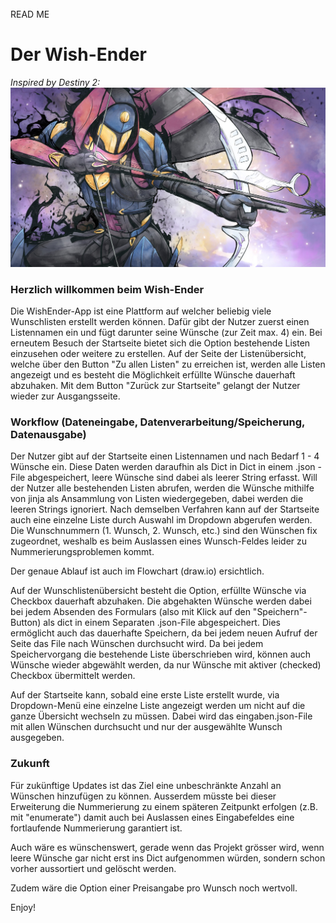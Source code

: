 <br>
READ ME

<h1>Der Wish-Ender</h1>

*Inspired by Destiny 2:*
![wishender_inspiration](wishender/bilder/rachel-kong-wish-ender.jpg) 

<h3>Herzlich willkommen beim Wish-Ender</h3>
Die WishEnder-App ist eine Plattform auf welcher beliebig viele Wunschlisten erstellt werden können.
Dafür gibt der Nutzer zuerst einen Listennamen ein und fügt darunter seine Wünsche (zur Zeit max. 4) ein.
Bei erneutem Besuch der Startseite bietet sich die Option bestehende Listen einzusehen oder weitere zu erstellen.
Auf der Seite der Listenübersicht, welche über den Button "Zu allen Listen" zu erreichen ist,
werden alle Listen angezeigt und es besteht die Möglichkeit erfüllte Wünsche dauerhaft abzuhaken. Mit dem Button
"Zurück zur Startseite" gelangt der Nutzer wieder zur Ausgangsseite.

<h3>Workflow (Dateneingabe, Datenverarbeitung/Speicherung, Datenausgabe)</h3>

Der Nutzer gibt auf der Startseite einen Listennamen und nach Bedarf 1 - 4 Wünsche ein. 
Diese Daten werden daraufhin als Dict in Dict in einem .json - File abgespeichert, leere Wünsche sind dabei 
als leerer String erfasst. Will der Nutzer alle bestehenden Listen abrufen, 
werden die Wünsche mithilfe von jinja als Ansammlung von Listen wiedergegeben, dabei werden die leeren Strings ignoriert.
Nach demselben Verfahren kann auf der Startseite auch eine einzelne Liste durch Auswahl im Dropdown abgerufen werden. 
Die Wunschnummern (1. Wunsch, 2. Wunsch, etc.) sind den Wünschen fix zugeordnet, weshalb es beim Auslassen eines 
Wunsch-Feldes leider zu Nummerierungsproblemen kommt. 

Der genaue Ablauf ist auch im Flowchart (draw.io) ersichtlich.


Auf der Wunschlistenübersicht besteht die Option, erfüllte Wünsche via Checkbox dauerhaft abzuhaken. Die abgehakten 
Wünsche werden dabei bei jedem Absenden des Formulars (also mit Klick auf den "Speichern"-Button) als dict in einem 
Separaten .json-File abgespeichert. Dies ermöglicht auch das dauerhafte Speichern, da bei jedem neuen Aufruf der Seite 
das File nach Wünschen durchsucht wird. Da bei jedem Speichervorgang die bestehende Liste überschrieben wird, können 
auch Wünsche wieder abgewählt werden, da nur Wünsche mit aktiver (checked) Checkbox übermittelt werden.

Auf der Startseite kann, sobald eine erste Liste erstellt wurde, via Dropdown-Menü eine einzelne Liste angezeigt werden
um nicht auf die ganze Übersicht wechseln zu müssen. Dabei wird das eingaben.json-File mit allen Wünschen durchsucht 
und nur der ausgewählte Wunsch ausgegeben.


<h3>Zukunft</h3>

Für zukünftige Updates ist das Ziel eine unbeschränkte Anzahl an Wünschen hinzufügen zu können.
Ausserdem müsste bei dieser Erweiterung die Nummerierung zu einem späteren Zeitpunkt erfolgen 
(z.B. mit "enumerate") damit auch bei Auslassen eines Eingabefeldes eine fortlaufende Nummerierung garantiert
ist.

Auch wäre es wünschenswert, gerade wenn das Projekt grösser wird, wenn leere Wünsche gar nicht erst 
ins Dict aufgenommen würden, sondern schon vorher aussortiert und gelöscht werden.

Zudem wäre die Option einer Preisangabe pro Wunsch noch wertvoll.

Enjoy! 

